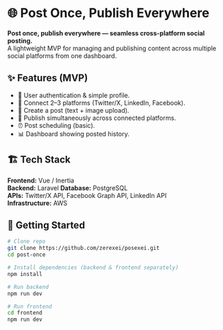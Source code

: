 # 🌐 Post Once, Publish Everywhere

**Post once, publish everywhere — seamless cross-platform social posting.**  
A lightweight MVP for managing and publishing content across multiple social platforms from one dashboard.


## ✨ Features (MVP)

- 🔐 User authentication & simple profile.
- 🔗 Connect 2–3 platforms (Twitter/X, LinkedIn, Facebook).
- 📝 Create a post (text + image upload).
- 📢 Publish simultaneously across connected platforms.
- ⏰ Post scheduling (basic).
- 📊 Dashboard showing posted history.


## 🏗 Tech Stack

**Frontend:** Vue / Inertia  
**Backend:** Laravel
**Database:** PostgreSQL  
**APIs:** Twitter/X API, Facebook Graph API, LinkedIn API  
**Infrastructure:** AWS


## 🚀 Getting Started

```bash
# Clone repo
git clone https://github.com/zerexei/posexei.git
cd post-once

# Install dependencies (backend & frontend separately)
npm install

# Run backend
npm run dev

# Run frontend
cd frontend
npm run dev
